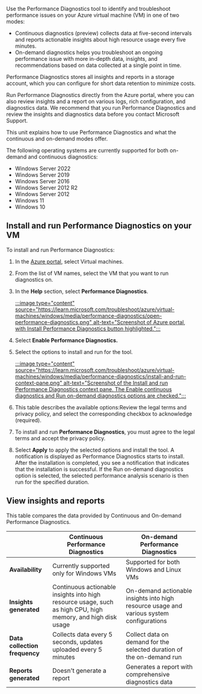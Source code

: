 Use the Performance Diagnostics tool to identify and troubleshoot performance issues on your Azure virtual machine (VM) in one of two modes:

 -  Continuous diagnostics (preview) collects data at five-second intervals and reports actionable insights about high resource usage every five minutes.
 -  On-demand diagnostics helps you troubleshoot an ongoing performance issue with more in-depth data, insights, and recommendations based on data collected at a single point in time.

Performance Diagnostics stores all insights and reports in a storage account, which you can configure for short data retention to minimize costs.

Run Performance Diagnostics directly from the Azure portal, where you can also review insights and a report on various logs, rich configuration, and diagnostics data. We recommend that you run Performance Diagnostics and review the insights and diagnostics data before you contact Microsoft Support.

This unit explains how to use Performance Diagnostics and what the continuous and on-demand modes offer.

The following operating systems are currently supported for both on-demand and continuous diagnostics:

 -  Windows Server 2022
 -  Windows Server 2019
 -  Windows Server 2016
 -  Windows Server 2012 R2
 -  Windows Server 2012
 -  Windows 11
 -  Windows 10

## Install and run Performance Diagnostics on your VM

To install and run Performance Diagnostics:

1.  In the [Azure portal](https://portal.azure.com/), select Virtual machines.
2.  From the list of VM names, select the VM that you want to run diagnostics on.
3.  In the **Help** section, select **Performance Diagnostics**.
    
    [:::image type="content" source="https://learn.microsoft.com/troubleshoot/azure/virtual-machines/windows/media/performance-diagnostics/open-performance-diagnostics.png" alt-text="Screenshot of Azure portal, with Install Performance Diagnostics button highlighted.":::
    ](https://learn.microsoft.com/troubleshoot/azure/virtual-machines/windows/media/performance-diagnostics/open-performance-diagnostics.png#lightbox)
4.  Select **Enable Performance Diagnostics.**
5.  Select the options to install and run for the tool.
    
    [:::image type="content" source="https://learn.microsoft.com/troubleshoot/azure/virtual-machines/windows/media/performance-diagnostics/install-and-run-context-pane.png" alt-text="Screenshot of the Install and run Performance Diagnostics context pane. The Enable continuous diagnostics and Run on-demand diagnostics options are checked.":::
    ](https://learn.microsoft.com/troubleshoot/azure/virtual-machines/windows/media/performance-diagnostics/install-and-run-context-pane.png#lightbox)
6.  This table describes the available options:Review the legal terms and privacy policy, and select the corresponding checkbox to acknowledge (required).
7.  To install and run **Performance Diagnostics**, you must agree to the legal terms and accept the privacy policy.
8.  Select **Apply** to apply the selected options and install the tool. A notification is displayed as Performance Diagnostics starts to install. After the installation is completed, you see a notification that indicates that the installation is successful. If the Run on-demand diagnostics option is selected, the selected performance analysis scenario is then run for the specified duration.

## View insights and reports

This table compares the data provided by Continuous and On-demand Performance Diagnostics.

|                               | **Continuous Performance Diagnostics**                                                                      | **On-demand Performance Diagnostics**                                                    |
| ----------------------------- | ----------------------------------------------------------------------------------------------------------- | ---------------------------------------------------------------------------------------- |
| **Availability**              | Currently supported only for Windows VMs                                                                    | Supported for both Windows and Linux VMs                                                 |
| **Insights generated**        | Continuous actionable insights into high resource usage, such as high CPU, high memory, and high disk usage | On-demand actionable insights into high resource usage and various system configurations |
| **Data collection frequency** | Collects data every 5 seconds, updates uploaded every 5 minutes                                             | Collect data on demand for the selected duration of the on-demand run                    |
| **Reports generated**         | Doesn't generate a report                                                                                   | Generates a report with comprehensive diagnostics data                                   |
